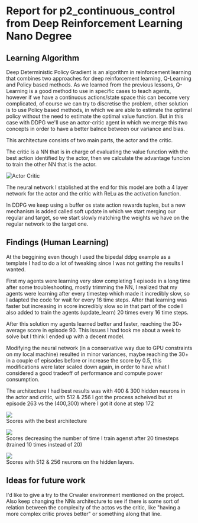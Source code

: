 [//]: # (Image References)

[actor_critic]: ./resources/Actor-Critic.png "Actor Critic"
[Scores]: ./resources/score_graph.png 
[Scores2]: ./resources/score_graph2.png 
[Scores3]: ./resources/score_graph.png


# Report for p2_continuous_control from Deep Reinforcement Learning Nano Degree

## Learning Algorithm

Deep Deterministic Policy Gradient is an algorithm in reinforcement learning that combines two approaches for deep reinforcement learning, Q-Learning and Policy based methods. As we learned from the previous lessons, Q-Learning is a good method to use in specific cases to teach agents, however if we have a continuous actions/state space this can become very complicated, of course we can try to discretise the problem, other solution is to use Policy based methods, in which we are able to estimate the optimal policy without the need to estimate the optimal value function. But in this case with DDPG we'll use an actor-critic agent in which we merge this two concepts in order to have a better balnce between our variance and bias.

This architecture consists of two main parts, the actor and the critic.

The critic is a NN that is in charge of evaluating the value function with the best action identified by the actor, then we calculate the advantage funcion to train the other NN that is the actor.

![][actor_critic]


The neural network I stablished at the end for this model are both a 4 layer network for the actor and the critic with ReLu as the activation function.

In DDPG we keep using a buffer os state action rewards tuples, but a new mechanism is added called soft update in which we start merging our regular and target, so we start slowly matching the weights we have on the regular network to the target one.



## Findings (Human Learning)

At the beggining even though I used the bipedal ddpg example as a template I had to do a lot of tweaking since I was not getting the results I wanted. 

First my agents were learning very slow completing 1 episode in a long time after some troubleshooting, mostly trimming the NN, I realized that my agents were learning after every timestep which made it incredibly slow, so I adapted the code for wait for every 16 time steps. After that learning was faster but increasing in score incredibly slow so in that part of the code I also added to train the agents (update_learn) 20 times every  16 time steps.

After this solution my agents learned better and faster, reaching the 30+ average score in episode 90. This issues I had took me about a week to solve but I think I ended up with a decent model. 

Modifying the neural network (in a conservative way due to GPU constraints on my local machine) resulted in minor variances, maybe reaching the 30+ in a couple of episodes before or increase the score by 0.5, this modifications were later scaled down again, in order to have what I considered a good tradeoff of performance and compute power consumption.

The architecture I had best results was with 400 & 300 hidden neurons in the actor and critic, with 512 & 256 I got the process acheived but at episode 263 vs the (400,300) where I got it done at step 172

![][Scores] 
</br>Scores with the best architecture

![][Scores2]
</br>Scores decreasing the number of time I train agenst after 20 timesteps (trained 10 times instead of 20)

![][Scores3]
</br>Scores with 512 & 256 neurons on the hidden layers.

## Ideas for future work

I'd like to give a try to the Crwaler environment mentioned on the project. Also keep changing the NNs architecture to see if there is some sort of relation between the complexity of the actos vs the critic, like "having a more complex critic proves better" or something along that line.

